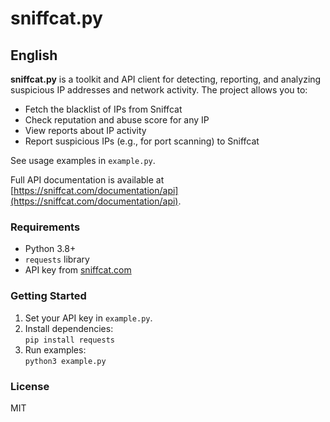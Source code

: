 # sniffcat.py

## English

**sniffcat.py** is a toolkit and API client for detecting, reporting, and analyzing suspicious IP addresses and network activity. The project allows you to:

- Fetch the blacklist of IPs from Sniffcat
- Check reputation and abuse score for any IP
- View reports about IP activity
- Report suspicious IPs (e.g., for port scanning) to Sniffcat

See usage examples in `example.py`.

Full API documentation is available at [https://sniffcat.com/documentation/api](https://sniffcat.com/documentation/api).

### Requirements

- Python 3.8+
- `requests` library
- API key from [sniffcat.com](https://sniffcat.com/api)

### Getting Started

1. Set your API key in `example.py`.
2. Install dependencies:  
   `pip install requests`
3. Run examples:  
   `python3 example.py`

### License
MIT